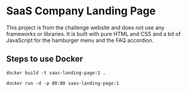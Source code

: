 # SaaS Company Landing Page 


This project is from the  challenge website and does not use any frameworks or libraries. It is built with pure HTML and CSS and a bit of JavaScript for the hamburger menu  and the FAQ accordion.
 

 

## Steps to use Docker 

 ```shell
docker build -t saas-landing-page:1 .
```

```shell
docker run -d -p 80:80 saas-landing-page:1
```
